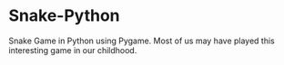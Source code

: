 # Snake-Python
Snake Game in Python using Pygame. Most of us may have played this interesting game in our childhood.
